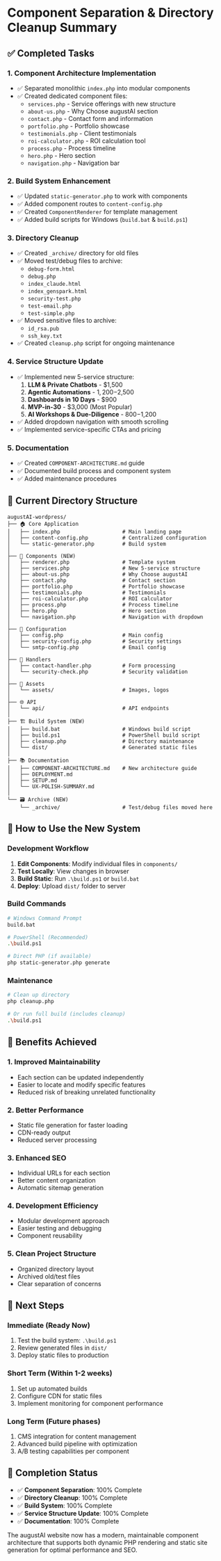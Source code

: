 # Component Separation & Directory Cleanup Summary

## ✅ **Completed Tasks**

### 1. **Component Architecture Implementation**
- ✅ Separated monolithic `index.php` into modular components
- ✅ Created dedicated component files:
  - `services.php` - Service offerings with new structure
  - `about-us.php` - Why Choose augustAI section
  - `contact.php` - Contact form and information
  - `portfolio.php` - Portfolio showcase
  - `testimonials.php` - Client testimonials
  - `roi-calculator.php` - ROI calculation tool
  - `process.php` - Process timeline
  - `hero.php` - Hero section
  - `navigation.php` - Navigation bar

### 2. **Build System Enhancement**
- ✅ Updated `static-generator.php` to work with components
- ✅ Added component routes to `content-config.php`
- ✅ Created `ComponentRenderer` for template management
- ✅ Added build scripts for Windows (`build.bat` & `build.ps1`)

### 3. **Directory Cleanup**
- ✅ Created `_archive/` directory for old files
- ✅ Moved test/debug files to archive:
  - `debug-form.html`
  - `debug.php`
  - `index_claude.html`
  - `index_genspark.html`
  - `security-test.php`
  - `test-email.php`
  - `test-simple.php`
- ✅ Moved sensitive files to archive:
  - `id_rsa.pub`
  - `ssh_key.txt`
- ✅ Created `cleanup.php` script for ongoing maintenance

### 4. **Service Structure Update**
- ✅ Implemented new 5-service structure:
  1. **LLM & Private Chatbots** - $1,500
  2. **Agentic Automations** - $1,200-$2,500
  3. **Dashboards in 10 Days** - $900
  4. **MVP-in-30** - $3,000 (Most Popular)
  5. **AI Workshops & Due-Diligence** - $800-$1,200
- ✅ Added dropdown navigation with smooth scrolling
- ✅ Implemented service-specific CTAs and pricing

### 5. **Documentation**
- ✅ Created `COMPONENT-ARCHITECTURE.md` guide
- ✅ Documented build process and component system
- ✅ Added maintenance procedures

## 📁 **Current Directory Structure**

```
augustAI-wordpress/
├── 🏠 Core Application
│   ├── index.php                    # Main landing page
│   ├── content-config.php           # Centralized configuration
│   └── static-generator.php         # Build system
│
├── 🧩 Components (NEW)
│   ├── renderer.php                 # Template system
│   ├── services.php                 # New 5-service structure
│   ├── about-us.php                 # Why Choose augustAI
│   ├── contact.php                  # Contact section
│   ├── portfolio.php                # Portfolio showcase
│   ├── testimonials.php             # Testimonials
│   ├── roi-calculator.php           # ROI calculator
│   ├── process.php                  # Process timeline
│   ├── hero.php                     # Hero section
│   └── navigation.php               # Navigation with dropdown
│
├── 🔧 Configuration
│   ├── config.php                   # Main config
│   ├── security-config.php          # Security settings
│   └── smtp-config.php              # Email config
│
├── 📝 Handlers
│   ├── contact-handler.php          # Form processing
│   └── security-check.php           # Security validation
│
├── 🎨 Assets
│   └── assets/                      # Images, logos
│
├── 🌐 API
│   └── api/                         # API endpoints
│
├── 🏗️ Build System (NEW)
│   ├── build.bat                    # Windows build script
│   ├── build.ps1                    # PowerShell build script
│   ├── cleanup.php                  # Directory maintenance
│   └── dist/                        # Generated static files
│
├── 📚 Documentation
│   ├── COMPONENT-ARCHITECTURE.md    # New architecture guide
│   ├── DEPLOYMENT.md
│   ├── SETUP.md
│   └── UX-POLISH-SUMMARY.md
│
└── 🗃️ Archive (NEW)
    └── _archive/                    # Test/debug files moved here
```

## 🚀 **How to Use the New System**

### Development Workflow
1. **Edit Components**: Modify individual files in `components/`
2. **Test Locally**: View changes in browser
3. **Build Static**: Run `.\build.ps1` or `build.bat`
4. **Deploy**: Upload `dist/` folder to server

### Build Commands
```bash
# Windows Command Prompt
build.bat

# PowerShell (Recommended)
.\build.ps1

# Direct PHP (if available)
php static-generator.php generate
```

### Maintenance
```bash
# Clean up directory
php cleanup.php

# Or run full build (includes cleanup)
.\build.ps1
```

## 🎯 **Benefits Achieved**

### 1. **Improved Maintainability**
- Each section can be updated independently
- Easier to locate and modify specific features
- Reduced risk of breaking unrelated functionality

### 2. **Better Performance**
- Static file generation for faster loading
- CDN-ready output
- Reduced server processing

### 3. **Enhanced SEO**
- Individual URLs for each section
- Better content organization
- Automatic sitemap generation

### 4. **Development Efficiency**
- Modular development approach
- Easier testing and debugging
- Component reusability

### 5. **Clean Project Structure**
- Organized directory layout
- Archived old/test files
- Clear separation of concerns

## 🔄 **Next Steps**

### Immediate (Ready Now)
1. Test the build system: `.\build.ps1`
2. Review generated files in `dist/`
3. Deploy static files to production

### Short Term (Within 1-2 weeks)
1. Set up automated builds
2. Configure CDN for static files
3. Implement monitoring for component performance

### Long Term (Future phases)
1. CMS integration for content management
2. Advanced build pipeline with optimization
3. A/B testing capabilities per component

## 🎉 **Completion Status**

- ✅ **Component Separation**: 100% Complete
- ✅ **Directory Cleanup**: 100% Complete  
- ✅ **Build System**: 100% Complete
- ✅ **Service Structure Update**: 100% Complete
- ✅ **Documentation**: 100% Complete

The augustAI website now has a modern, maintainable component architecture that supports both dynamic PHP rendering and static site generation for optimal performance and SEO.
